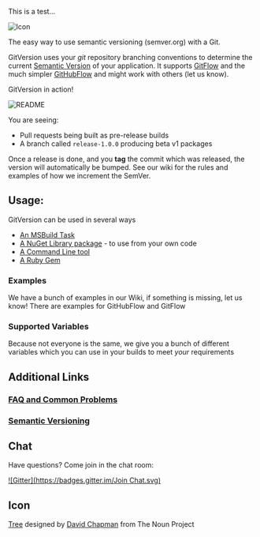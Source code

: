 This is a test...

![Icon](https://raw.github.com/Particular/GitVersion/master/Icons/package_icon.png)

The easy way to use semantic versioning (semver.org) with a Git.

GitVersion uses your *git* repository branching conventions to determine the current [Semantic Version](http://semver.org) of your application. It supports [GitFlow](https://github.com/Particular/GitVersion/wiki/GitFlow) and the much simpler [GitHubFlow](https://github.com/Particular/GitVersion/wiki/GitHubFlow) and might work with others (let us know).

GitVersion in action!

![README](Icons/README.png)

You are seeing:

 - Pull requests being built as pre-release builds
 - A branch called `release-1.0.0` producing beta v1 packages

Once a release is done, and you **tag** the commit which was released, the version will automatically be bumped. See our wiki for the rules and examples of how we increment the SemVer.

## Usage:

GitVersion can be used in several ways

 - [An MSBuild Task](https://github.com/Particular/GitVersion/wiki/MSBuild-Task-Usage)
 - [A NuGet Library package](https://github.com/Particular/GitVersion/wiki/GitVersion-NuGet-Library) - to use from your own code
 - [A Command Line tool](https://github.com/Particular/GitVersion/wiki/Command-Line-Tool)
 - [A Ruby Gem](https://github.com/Particular/GitVersion/wiki/Ruby-Gem)

### Examples
We have a bunch of examples in our Wiki, if something is missing, let us know! There are examples for GitHubFlow and GitFlow

### Supported Variables
Because not everyone is the same, we give you a bunch of different variables which you can use in your builds to meet *your* requirements

## Additional Links

### [FAQ and Common Problems](https://github.com/Particular/GitVersion/wiki/FAQ)

### [Semantic Versioning](http://semver.org/)

## Chat

Have questions?  Come join in the chat room:

[![Gitter](https://badges.gitter.im/Join Chat.svg)](https://gitter.im/ParticularLabs/GitVersion?utm_source=badge&utm_medium=badge&utm_campaign=pr-badge&utm_content=badge)

## Icon

<a href="http://thenounproject.com/noun/tree/#icon-No13389" target="_blank">Tree</a> designed by <a href="http://thenounproject.com/david.chapman" target="_blank">David Chapman</a> from The Noun Project
